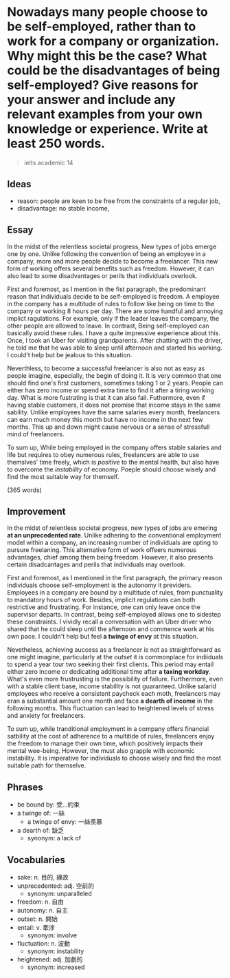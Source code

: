 # Nowadays many people choose to be self-employed, rather than to work for a company or organization. Why might this be the case? What could be the disadvantages of being self-employed? Give reasons for your answer and include any relevant examples from your own knowledge or experience. Write at least 250 words.

> ielts academic 14

## Ideas

- reason: people are keen to be free from the constraints of a regular job, 
- disadvantage: no stable income, 

## Essay

In the midst of the relentless societal progress, New types of jobs emerge one by one. Unlike following the convention of being an employee in a company, more and more people decide to become a freelancer. This new form of working offers several benefits such as freedom. However, it can also lead to some disadvantages or perils that individuals overlook.

First and foremost, as I mention in the fist paragraph, the predominant reason that individuals decide to be self-employed is freedom. A employee in the company has a multitude of rules to follow like being on time to the company or working 8 hours per day. There are some handful and annoying implict ragulations. For example, only if the leader leaves the company, the other people are allowed to leave. In contrast, Being self-employed can basically avoid these rules. I have a quite impressive experience about this. Once, I took an Uber for visiting grandparents. After chatting with the driver, he told me that he was able to sleep until afternoon and started his working. I could't help but be jealous to this situation.

Neverthless, to become a successful freelancer is also not as easy as people imagine, especially, the begin of doing it. It is very common that one should find one's first customers, sometimes taking 1 or 2 years. People can either has zero income or spend extra time to find it after a tiring working day. What is more fustrating is that it can also fail. Futhermore, even if having stable customers, it does not promise that income stays in the same sability. Unlike employees have the same salaries every month, freelancers can earn much money this month but have no income in the next few months. This up and down might cause nervous or a sense of stressfull mind of freelancers.

To sum up, While being employed in the company offers stable salaries and life but requires to obey numerous rules, freelancers are able to use themslves' time freely, which is *positive* to the mental health, but also have to overcome the *instability* of economy. Poeple should choose wisely and find the most suitable way for themself.

(365 words)

## Improvement

In the midst of relentless societal progress, new types of jobs are emering **at an unprecedented rate**. Unlike adhering to the conventional employment model within a company, an increasing number of individuals are opting to pursure freelaning. This alternative form of work offeers numerous advantages, chief among them being freedom. However, it also presents certain disadcantages and perils that individuals may overlook. 

First and foremost, as I mentioned in the first paragraph, the primary reason individuals choose self-employment is the autonomy it previders. Employees in a company are bound by a multitude of rules, from punctuality to mandatory hours of work. Besides, implicit regulations can both restrictive and frustrating. For instance, one can only leave once the supervisor departs. In contrast, being self-employed allows one to sidestep these constraints. I vividly recall a conversation with an Uber driver who shared that he could sleep until the afternoon and commence work at his own pace. I couldn't help but feel **a twinge of envy** at this situation.

Nevetheless, achieving auccess as a freelancer is not as straightforward as one might imagine, particularly at the *outset* it is commonplace for indiiduals to spend a year tour two seeking their first clients. This period may entail either zero income or dedicating additional time after **a taxing workday**. What's even more frustrusting is the possibility of failure. Furthermore, even with a stable client base, income stability is not guaranteed. Unlike salarid employees who receive a consistent paycheck each moth, freelancers may eran a substantial amount one month and face **a dearth of income** in the following months. This fluctuation can lead to heightened levels of stress and anxiety for freelancers.

To sum up, while tranditional employment in a company offers financial satbility at the cost  of adherence to a multitide of rules, freelancers enjoy the freedom to manage their own time, which positively impacts their mental wee-being. However, the must also grapple with economic instability. It is imperative for individuals to choose wisely and find the most suitable path for themselve.

## Phrases

- be bound by: 受...約束
- a twinge of: 一絲
  - a twinge of envy: 一絲羨慕
- a dearth of: 缺乏
  - synonym: a lack of

## Vocabularies

- sake: n. 目的, 緣故
- unprecedented: adj. 空前的
  - synonym: unparalleled
- freedom: n. 自由
- autonomy: n. 自主
- outset: n. 開始
- entail: v. 牽涉
  - synonym: involve
- fluctuation: n. 波動
  - synonym: instability
- heightened: adj. 加劇的
  - synonym: increased